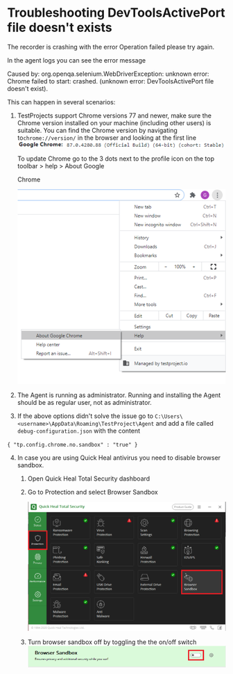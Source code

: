 # Troubleshooting DevToolsActivePort file doesn't exists

The recorder is crashing with the error Operation failed please try again.

In the agent logs you can see the error message

Caused by: org.openqa.selenium.WebDriverException: unknown error: Chrome failed to start: crashed. \(unknown error: DevToolsActivePort file doesn't exist\).

This can happen in several scenarios:

1. TestProjects support Chrome versions 77 and newer, make sure the Chrome version installed on your machine \(including other users\) is suitable. You can find the Chrome version by navigating to`chrome://version/` in the browser and looking at the first line ![](.gitbook/assets/image%20%28224%29.png) 

   To update Chrome go to the 3 dots next to the profile icon on the top toolbar &gt; help &gt; About Google 

   Chrome

    ![](.gitbook/assets/image-1-.png) 

2. The Agent is running as administrator. Running and installing the Agent should be as regular user, not as administrator.
3.  If the above options didn't solve the issue go to `C:\Users\<username>\AppData\Roaming\TestProject\Agent` and add a file called `debug-configuration.json` with the content

   `{ "tp.config.chrome.no.sandbox" : "true" }`

4. In case you are using Quick Heal antivirus you need to disable browser sandbox.
   1. Open Quick Heal Total Security dashboard
   2. Go to Protection and select Browser Sandbox

      ![](.gitbook/assets/capture%20%281%29.png) 

   3. Turn browser sandbox off by toggling the the on/off switch ![](.gitbook/assets/capture1.png) 

 

